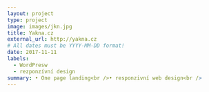 ```yaml
---
layout: project
type: project
image: images/jkn.jpg
title: Yakna.cz
external_url: http://yakna.cz
# All dates must be YYYY-MM-DD format!
date: 2017-11-11
labels:
  - WordPresw
  - rezponzívní design
summary: • One page landing<br />• responzivní web design<br />
---
```



